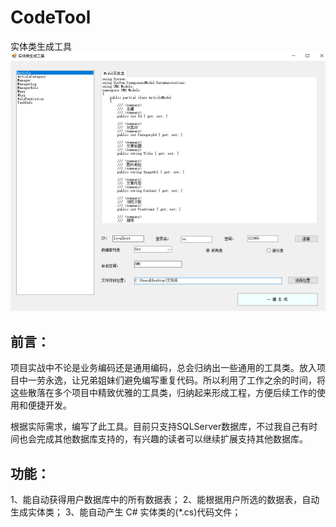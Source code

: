 # CodeTool
实体类生成工具
![image text](https://github.com/Goal-developer/CodeTool/blob/master/CodeTool/images/demo.png)
## 前言：

  项目实战中不论是业务编码还是通用编码，总会归纳出一些通用的工具类。放入项目中一劳永逸，让兄弟姐妹们避免编写重复代码。所以利用了工作之余的时间，将这些散落在多个项目中精致优雅的工具类，归纳起来形成工程，方便后续工作的使用和便捷开发。

根据实际需求，编写了此工具。目前只支持SQLServer数据库，不过我自己有时间也会完成其他数据库支持的，有兴趣的读者可以继续扩展支持其他数据库。

## 功能：

1、能自动获得用户数据库中的所有数据表；
2、能根据用户所选的数据表，自动生成实体类；
3、能自动产生 C# 实体类的(*.cs)代码文件；

